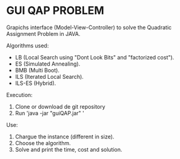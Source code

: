 # GUI QAP PROBLEM

Grapichs interface (Model-View-Controller) to solve the Quadratic Assignment Problem in JAVA.

Algorithms used: 
  - LB (Local Search using "Dont Look Bits" and "factorized cost").
  - ES (Simulated Annealing).
  - BMB (Multi Boot).
  - ILS (Iterated Local Search).
  - ILS-ES (Hybrid).

Execution: 
  1. Clone or download de git repository
  2. Run 'java -jar "guiQAP.jar" '

Use: 
1.	Chargue the instance (different in size).
2.	Choose the algorithm.
3.	Solve and print the time, cost and solution.
